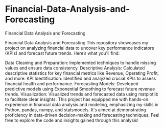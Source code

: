 # Financial-Data-Analysis-and-Forecasting
Financial Data Analysis and Forecasting



Financial Data Analysis and Forecasting
This repository showcases my project on analyzing financial data to uncover key performance indicators (KPIs) and forecast future trends. Here’s what you'll find:

Data Cleaning and Preparation: Implemented techniques to handle missing values and ensure data consistency.
Descriptive Analysis: Calculated descriptive statistics for key financial metrics like Revenue, Operating Profit, and more.
KPI Identification: Identified and analyzed crucial KPIs to assess financial health and performance.
Forecasting Models: Developed predictive models using Exponential Smoothing to forecast future revenue trends.
Visualization: Visualized trends and forecasted data using matplotlib to facilitate clear insights.
This project has equipped me with hands-on experience in financial data analysis and modeling, emphasizing my skills in Python, pandas, numpy, and statsmodels. It's aimed at demonstrating proficiency in data-driven decision-making and forecasting techniques. Feel free to explore the code and insights gained through this analysis!
